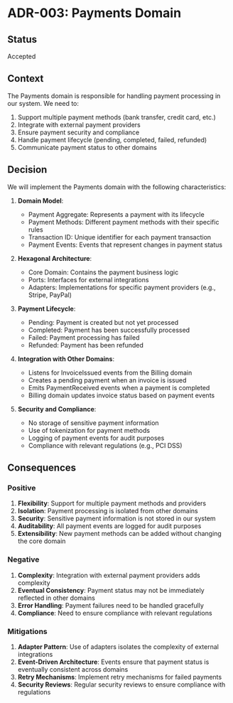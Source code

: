 # ADR-003: Payments Domain

## Status

Accepted

## Context

The Payments domain is responsible for handling payment processing in our system. We need to:

1. Support multiple payment methods (bank transfer, credit card, etc.)
2. Integrate with external payment providers
3. Ensure payment security and compliance
4. Handle payment lifecycle (pending, completed, failed, refunded)
5. Communicate payment status to other domains

## Decision

We will implement the Payments domain with the following characteristics:

1. **Domain Model**:
   - Payment Aggregate: Represents a payment with its lifecycle
   - Payment Methods: Different payment methods with their specific rules
   - Transaction ID: Unique identifier for each payment transaction
   - Payment Events: Events that represent changes in payment status

2. **Hexagonal Architecture**:
   - Core Domain: Contains the payment business logic
   - Ports: Interfaces for external integrations
   - Adapters: Implementations for specific payment providers (e.g., Stripe, PayPal)

3. **Payment Lifecycle**:
   - Pending: Payment is created but not yet processed
   - Completed: Payment has been successfully processed
   - Failed: Payment processing has failed
   - Refunded: Payment has been refunded

4. **Integration with Other Domains**:
   - Listens for InvoiceIssued events from the Billing domain
   - Creates a pending payment when an invoice is issued
   - Emits PaymentReceived events when a payment is completed
   - Billing domain updates invoice status based on payment events

5. **Security and Compliance**:
   - No storage of sensitive payment information
   - Use of tokenization for payment methods
   - Logging of payment events for audit purposes
   - Compliance with relevant regulations (e.g., PCI DSS)

## Consequences

### Positive

1. **Flexibility**: Support for multiple payment methods and providers
2. **Isolation**: Payment processing is isolated from other domains
3. **Security**: Sensitive payment information is not stored in our system
4. **Auditability**: All payment events are logged for audit purposes
5. **Extensibility**: New payment methods can be added without changing the core domain

### Negative

1. **Complexity**: Integration with external payment providers adds complexity
2. **Eventual Consistency**: Payment status may not be immediately reflected in other domains
3. **Error Handling**: Payment failures need to be handled gracefully
4. **Compliance**: Need to ensure compliance with relevant regulations

### Mitigations

1. **Adapter Pattern**: Use of adapters isolates the complexity of external integrations
2. **Event-Driven Architecture**: Events ensure that payment status is eventually consistent across domains
3. **Retry Mechanisms**: Implement retry mechanisms for failed payments
4. **Security Reviews**: Regular security reviews to ensure compliance with regulations
